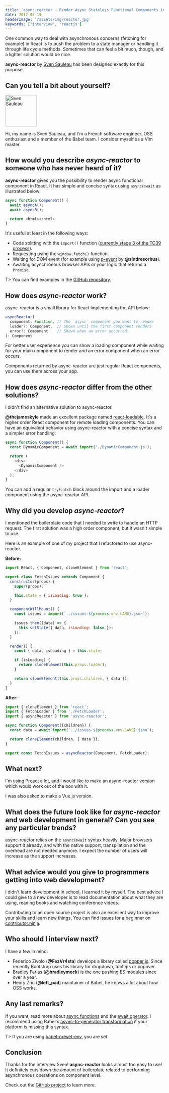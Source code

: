 ```yaml
---
title: 'async-reactor - Render Async Stateless Functional Components in React - Interview with Sven Sauleau'
date: 2017-05-15
headerImage: '/assets/img/reactor.jpg'
keywords: ['interview', 'reactjs']
---
```


One common way to deal with asynchronous concerns (fetching for example) in React is to push the problem to a state manager or handling it through life cycle methods. Sometimes that can feel a bit much, though, and a lighter solution would be nice.

**async-reactor** by [Sven Sauleau](https://twitter.com/svensauleau) has been designed exactly for this purpose.

## Can you tell a bit about yourself?

<p>
<span class="author">
  <img src="https://www.gravatar.com/avatar/414f1942b9cb139e430fa864c276646b?s=200" alt="Sven Sauleau" class="author" width="100" height="100" />
</span>

Hi, my name is Sven Sauleau, and I'm a French software engineer. OSS enthusiast and a member of the Babel team. I consider myself as a Vim master.
</p>

## How would you describe *async-reactor* to someone who has never heard of it?

**async-reactor** gives you the possibility to render async functional component in React. It has simple and concise syntax using `async`/`await` as illustrated below:

```js
async function Component() {
  await asyncA();
  await asyncB();

  return <html></html>
}
```

It's useful at least in the following ways:

- Code splitting with the `import()` function ([currently stage 3 of the TC39 process](https://github.com/tc39/proposal-dynamic-import)).
- Requesting using the `window.fetch()` function.
- Waiting for DOM event (for example using [p-event](https://www.npmjs.com/package/p-event) by **@sindresorhus**).
- Awaiting asynchronous browser APIs or your logic that returns a `Promise`.

T> You can find examples in the [GitHub repository](https://github.com/xtuc/async-reactor).

## How does *async-reactor* work?

async-reactor is a small library for React implementing the API below:

```js
asyncReactor(
  component: Function, // The `async` component you want to render
  loader?: Component,  // Shown until the first component renders
  error?: Component    // Shown when an error occurred
): Component
```

For better user experience you can show a loading component while waiting for your main component to render and an error component when an error occurs.

Components returned by async-reactor are just regular React components, you can use them across your app.

## How does *async-reactor* differ from the other solutions?

I didn't find an alternative solution to async-reactor.

**@thejameskyle** made an excellent package named [react-loadable](https://www.npmjs.com/package/react-loadable). It's a higher order React component for remote loading components. You can have an equivalent behavior using async-reactor with a concise syntax and a simpler error handling:

```js
async function Component() {
  const DynamicComponent = await import('./DynamicComponent.js');

  return (
    <div>
      <DynamicComponent />
    </div>
  );
}
```

You can add a regular `try`/`catch` block around the import and a loader component using the async-reactor API.

## Why did you develop *async-reactor*?

I mentioned the boilerplate code that I needed to write to handle an HTTP request. The first solution was a high order component, but it wasn't simple to use.

Here is an example of one of my project that I refactored to use async-reactor.

**Before:**

```js
import React, { Component, cloneElement } from 'react';

export class FetchIssues extends Component {
  constructor(props) {
    super(props);

    this.state = { isLoading: true };
  }

  componentWillMount() {
    const issues = import(`../issues-${process.env.LANG}.json`);

    issues.then((data) => {
      this.setState({ data, isLoading: false });
    });
  }

  render() {
    const { data, isLoading } = this.state;

    if (isLoading) {
      return cloneElement(this.props.loader);
    }

    return cloneElement(this.props.children, { data });
  }
}
```

**After:**

```js
import { cloneElement } from 'react';
import { FetchLoader } from './FetchLoader';
import { asyncReactor } from 'async-reactor';

async function Component({children}) {
  const data = await import(`../issues-${process.env.LANG}.json`);

  return cloneElement(children, { data });
}

export const FetchIssues = asyncReactor(Component, FetchLoader);
```

## What next?

I'm using Preact a lot, and I would like to make an async-reactor version which would work out of the box with it.

I was also asked to make a Vue.js version.

## What does the future look like for *async-reactor* and web development in general? Can you see any particular trends?

async-reactor relies on the `async`/`await` syntax heavily. Major browsers support it already, and with the native support, transpilation and the overhead are not needed anymore. I expect the number of users will increase as the support increases.

## What advice would you give to programmers getting into web development?

I didn't learn development in school, I learned it by myself. The best advice I could give to a new developer is to read documentation about what they are using, reading books and watching conference videos.

Contributing to an open source project is also an excellent way to improve your skills and learn new things. You can find issues for a beginner on [contributor.ninja](https://contributor.ninja).

## Who should I interview next?

I have a few in mind:

- Federico Zivolo (**@FezVr4sta**) develops a library called [popper.js](https://www.npmjs.com/package/popper.js). Since recently Bootstrap uses his library for dropdown, tooltips or popover.
- Bradley Farias (**@bradleymeck**) is the one pushing ES modules since over a year.
- Henry Zhu (**@left_pad**) maintainer of Babel, he knows a lot about how OSS works.

## Any last remarks?

If you want, read more about [async functions](https://babeljs.io/docs/plugins/transform-async-to-generator/) and the [await operator](https://babeljs.io/docs/plugins/transform-async-to-generator/). I recommend using Babel's [async-to-generator transformation](https://babeljs.io/docs/plugins/transform-async-to-generator/) if your platform is missing this syntax.

T> If you are using [babel-preset-env](https://www.npmjs.com/package/babel-preset-env), you are set.

## Conclusion

Thanks for the interview Sven! **async-reactor** looks almost too easy to use! It definitely cuts down the amount of boilerplate related to performing asynchronous operations on component level.

Check out the [GitHub project](https://github.com/xtuc/async-reactor) to learn more.

